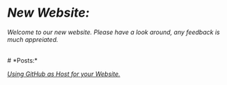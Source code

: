 # *New Website:*

*Welcome to our new website. Please have a look around, any feedback is much appreiated.*

<br/>
# *Posts:*

*[Using GitHub as Host for your Website.](using-github-as-host-for-your-website.html)*
